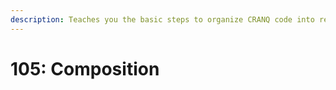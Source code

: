 ```yaml
---
description: Teaches you the basic steps to organize CRANQ code into reusable components.
---
```


# 105: Composition
